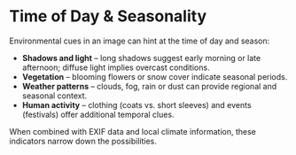 # Time of Day & Seasonality

Environmental cues in an image can hint at the time of day and season:

- **Shadows and light** – long shadows suggest early morning or late afternoon; diffuse light implies overcast conditions.  
- **Vegetation** – blooming flowers or snow cover indicate seasonal periods.  
- **Weather patterns** – clouds, fog, rain or dust can provide regional and seasonal context.  
- **Human activity** – clothing (coats vs. short sleeves) and events (festivals) offer additional temporal clues.

When combined with EXIF data and local climate information, these indicators narrow down the possibilities.
